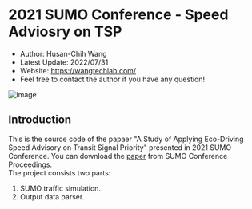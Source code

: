 # 2021 SUMO Conference - Speed Adviosry on TSP

* Author: Husan-Chih Wang
* Latest Update: 2022/07/31 
* Website: https://wangtechlab.com/
* Feel free to contact the author if you have any question!

![image](https://user-images.githubusercontent.com/53686476/182597827-62a56821-91c7-4417-b79f-6a2cfbff5a65.png)




## Introduction
This is the source code of the papaer "A Study of Applying Eco-Driving Speed Advisory on Transit Signal Priority" presented in 2021 SUMO Conference. 
You can download the [paper](https://www.tib-op.org/ojs/index.php/scp/article/view/92) from SUMO Conference Proceedings. 
<br>The project consists two parts: 
1. SUMO traffic simulation. 
2. Output data parser.  




